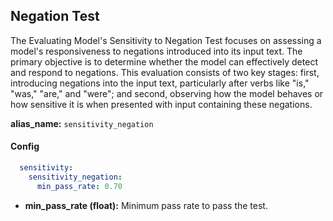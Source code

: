 
<div class="h3-box" markdown="1">


## Negation Test

The Evaluating Model's Sensitivity to Negation Test focuses on assessing a model's responsiveness to negations introduced into its input text. The primary objective is to determine whether the model can effectively detect and respond to negations. This evaluation consists of two key stages: first, introducing negations into the input text, particularly after verbs like "is," "was," "are," and "were"; and second, observing how the model behaves or how sensitive it is when presented with input containing these negations.

**alias_name:** `sensitivity_negation`

</div><div class="h3-box" markdown="1">

#### Config
```yaml
  sensitivity:
    sensitivity_negation:
      min_pass_rate: 0.70
```
- **min_pass_rate (float):** Minimum pass rate to pass the test.

</div><div class="h3-box" markdown="1">


</div>